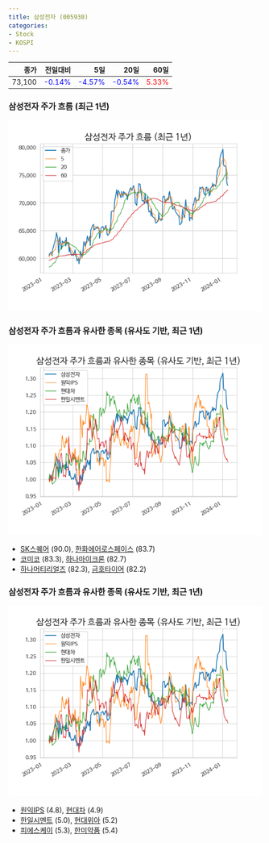 ```yaml
---
title: 삼성전자 (005930)
categories:
- Stock
- KOSPI
---
```


|종가|전일대비|5일|20일|60일|
|---:|-------:|--:|---:|---:|
|73,100|<span style="color: blue">-0.14%</span>|<span style="color: blue">-4.57%</span>|<span style="color: blue">-0.54%</span>|<span style="color: red">5.33%</span>|

<!-- more -->
### 삼성전자 주가 흐름 (최근 1년)
![005930](/assets/images/stock/005930.png)


### 삼성전자 주가 흐름과 유사한 종목 (유사도 기반, 최근 1년)
![005930](/assets/images/stock/005930_sim.png)

- [SK스퀘어](/402340/) (90.0), [한화에어로스페이스](/012450/) (83.7)
- [코미코](/183300/) (83.3), [하나마이크론](/067310/) (82.7)
- [하나머티리얼즈](/166090/) (82.3), [금호타이어](/073240/) (82.2)


### 삼성전자 주가 흐름과 유사한 종목 (유사도 기반, 최근 1년)
![005930](/assets/images/stock/005930_sim.png)

- [원익IPS](/240810/) (4.8), [현대차](/005380/) (4.9)
- [한일시멘트](/300720/) (5.0), [현대위아](/011210/) (5.2)
- [피에스케이](/319660/) (5.3), [한미약품](/128940/) (5.4)